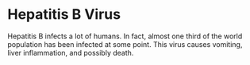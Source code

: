 # Hepatitis B Virus

Hepatitis B infects a lot of humans. In fact, almost one third of the world
population has been infected at some point. This virus causes vomiting, liver
inflammation, and possibly death.
